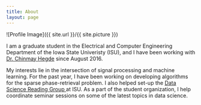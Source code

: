 ```yaml
---
title: About
layout: page
---
```

![Profile Image]({{ site.url }}/{{ site.picture }})

<p>
I am a graduate student in the Electrical and Computer Engineering Department of the Iowa State Univeristy (ISU), and I have been
working with <a target="_blank" href='http://home.engineering.iastate.edu/~chinmay/'> Dr. Chinmay Hegde</a> since August 2016.
</p> 

<p>My interests lie in the intersection of signal processing and machine learning. For the past year, I have been working on 
developing algorithms for the sparse phase-retrieval problem. I also helped set-up 
the <a target="_blank" href='http://dsrg.stuorg.iastate.edu/'> Data Science Reading Group </a> at ISU. As a part of the student organization, I help
coordinate seminar sessions on some of the latest topics in data science. </p>


